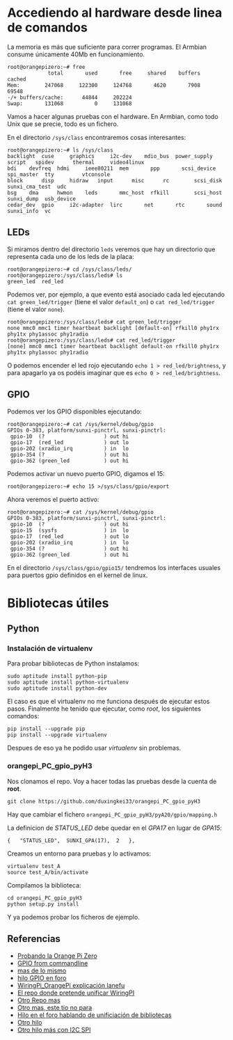 # Accediendo al hardware desde linea de comandos

La memoria es más que suficiente para correr programas. El Armbian
consume únicamente 40Mb en funcionamiento.

~~~~
root@orangepizero:~# free
             total       used       free     shared    buffers     cached
Mem:        247068     122300     124768       4620       7908      69548
-/+ buffers/cache:      44844     202224
Swap:       131068          0     131068
~~~~

Vamos a hacer algunas pruebas con el hardware. En Armbian, como todo
Unix que se precie, todo es un fichero.

En el directorio `/sys/class` encontraremos cosas interesantes:

~~~~
root@orangepizero:~# ls /sys/class
backlight  cuse     graphics	 i2c-dev    mdio_bus  power_supply  script	 spidev		 thermal     video4linux
bdi	   devfreq  hdmi	 ieee80211  mem       ppp	    scsi_device  spi_master	 tty	     vtconsole
block	   disp     hidraw	 input	    misc      rc	    scsi_disk	 sunxi_cma_test  udc
bsg	   dma	    hwmon	 leds	    mmc_host  rfkill	    scsi_host	 sunxi_dump	 usb_device
cedar_dev  gpio     i2c-adapter  lirc	    net       rtc	    sound	 sunxi_info	 vc
~~~~

## LEDs

Si miramos dentro del directorio `leds` veremos que hay un directorio
que representa cada uno de los leds de la placa:

~~~~
root@orangepizero:~# cd /sys/class/leds/
root@orangepizero:/sys/class/leds# ls
green_led  red_led
~~~~

Podemos ver, por ejemplo, a que evento está asociado cada led ejecutando
`cat green_led/trigger` (tiene el valor `default_on`) o `cat
red_led/trigger` (tiene el valor `none`).

~~~~
root@orangepizero:/sys/class/leds# cat green_led/trigger 
none mmc0 mmc1 timer heartbeat backlight [default-on] rfkill0 phy1rx phy1tx phy1assoc phy1radio 
root@orangepizero:/sys/class/leds# cat red_led/trigger 
[none] mmc0 mmc1 timer heartbeat backlight default-on rfkill0 phy1rx phy1tx phy1assoc phy1radio 
~~~~

O podemos encender el led rojo ejecutando `echo 1 >
red_led/brightness`, y para apagarlo ya os podéis imaginar que es
`echo 0 > red_led/brightness`.

## GPIO

Podemos ver los GPIO disponibles ejecutando:

~~~~
root@orangepizero:~# cat /sys/kernel/debug/gpio
GPIOs 0-383, platform/sunxi-pinctrl, sunxi-pinctrl:
 gpio-10  (?                   ) out hi
 gpio-17  (red_led             ) out lo
 gpio-202 (xradio_irq          ) in  lo
 gpio-354 (?                   ) out hi
 gpio-362 (green_led           ) out hi
~~~~

Podemos activar un nuevo puerto GPIO, digamos el 15:

~~~~
root@orangepizero:~# echo 15 >/sys/class/gpio/export
~~~~

Ahora veremos el puerto activo:

~~~~
root@orangepizero:~# cat /sys/kernel/debug/gpio 
GPIOs 0-383, platform/sunxi-pinctrl, sunxi-pinctrl:
 gpio-10  (?                   ) out hi
 gpio-15  (sysfs               ) in  lo
 gpio-17  (red_led             ) out lo
 gpio-202 (xradio_irq          ) in  lo
 gpio-354 (?                   ) out hi
 gpio-362 (green_led           ) out hi
~~~~

En el directorio `/sys/class/gpio/gpio15/` tendremos los interfaces
usuales para puertos gpio definidos en el kernel de linux.

# Bibliotecas útiles

## Python

### Instalación de virtualenv 

Para probar bibliotecas de Python instalamos:

~~~~{bash}
sudo aptitude install python-pip
sudo aptitude install python-virtualenv
sudo aptitude install python-dev
~~~~

El caso es que el virtualenv no me funciona después de ejecutar estos
pasos. Finalmente he tenido que ejecutar, como _root_, los siguientes
comandos:

~~~~
pip install --upgrade pip
pip install --upgrade virtualenv
~~~~

Despues de eso ya he podido usar _virtualenv_ sin problemas.

### orangepi_PC_gpio_pyH3

Nos clonamos el repo. Voy a hacer todas las pruebas desde la cuenta de
__root__.

~~~~
git clone https://github.com/duxingkei33/orangepi_PC_gpio_pyH3
~~~~

Hay que cambiar el fichero `orangepi_PC_gpio_pyH3/pyA20/gpio/mapping.h`

La definicion de *STATUS_LED* debe quedar en el _GPA17_ en lugar de _GPA15_:

~~~~
{   "STATUS_LED",  SUNXI_GPA(17),  2   },
~~~~

Creamos un entorno para pruebas y lo activamos:

~~~~
virtualenv test_A
source test_A/bin/activate
~~~~

Compilamos la biblioteca:

~~~~
cd orangepi_PC_gpio_pyH3
python setup.py install
~~~~

Y ya podemos probar los ficheros de ejemplo.




## Referencias

* [Probando la Orange Pi Zero](http://harald.studiokubota.com/wordpress/index.php/2016/11/19/orange-pi-zero-neat/)
* [GPIO from commandline](http://falsinsoft.blogspot.com.es/2012/11/access-gpio-from-linux-user-space.html)
* [mas de lo mismo](http://www.emcraft.com/stm32f429discovery/controlling-gpio-from-linux-user-space)
* [hilo GPIO en foro](https://forum.armbian.com/index.php/topic/3084-orange-pi-zero-python-gpio-library/)
* [WiringPi_OrangePi explicación lanefu](https://gist.github.com/lanefu/f16a67195c9fa35c466c6b50cdaeadea)
* [El repo donde pretende unificar WiringPI](https://github.com/lanefu/WiringOtherPi)
* [Otro Repo mas](https://github.com/lanefu/WiringPi-Python-OP)
* [Otro mas, este tio no para](https://gist.github.com/lanefu/f16a67195c9fa35c466c6b50cdaeadea)
* [Hilo en el foro hablando de unificiación de bibliotecas](https://forum.armbian.com/index.php/topic/2956-559-gpio-support-for-h2h3-boards-with-a-unified-wiringpi-library-in-a-neat-little-package/#entry20311)
* [Otro hilo](https://forum.armbian.com/index.php/topic/3084-orange-pi-zero-python-gpio-library/?hl=%2Bzero+%2Bgpio+%2Blibrary)
* [Otro hilo más con I2C SPI](https://forum.armbian.com/index.php/topic/3084-orange-pi-zero-python-gpio-library/)
